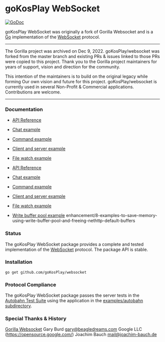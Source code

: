 # goKosPlay WebSocket

[![GoDoc](https://godoc.org/github.com/goKosPlay/websocket?status.svg)](https://godoc.org/github.com/goKosPlay/websocket)

goKosPlay WebSocket was originally a fork of Gorilla Websocket and is a [Go](http://golang.org/) implementation of the
[WebSocket](http://www.rfc-editor.org/rfc/rfc6455.txt) protocol.

---
The Gorilla project was archived on Dec 9, 2022. goKosPlay/websocket was forked from the master branch and existing PRs & issues linked to those PRs were copied to this project.
Thank you to the Gorilla project maintainers for years of support, vision and direction for the community. 

This intention of the maintainers is to build on the original legacy while forming Our own vision and future for this project.
goKosPlay/websocket is currently used in several Non-Profit & Commercial applications. Contributions are welcome.

---

### Documentation

* [API Reference](https://pkg.go.dev/github.com/goKosPlay/websocket?tab=doc)
* [Chat example](https://github.com/goKosPlay/websocket/tree/master/examples/chat)
* [Command example](https://github.com/goKosPlay/websocket/tree/master/examples/command)
* [Client and server example](https://github.com/goKosPlay/websocket/tree/master/examples/echo)
* [File watch example](https://github.com/goKosPlay/websocket/tree/master/examples/filewatch)

* [API Reference](https://pkg.go.dev/github.com/gorilla/websocket?tab=doc)
* [Chat example](https://github.com/gorilla/websocket/tree/master/examples/chat)
* [Command example](https://github.com/gorilla/websocket/tree/master/examples/command)
* [Client and server example](https://github.com/gorilla/websocket/tree/master/examples/echo)
* [File watch example](https://github.com/gorilla/websocket/tree/master/examples/filewatch)
* [Write buffer pool example](https://github.com/gorilla/websocket/tree/master/examples/bufferpool)
enhancement/8-examples-to-save-memory-using-write-buffer-pool-and-freeing-nethttp-default-buffers

### Status

The goKosPlay WebSocket package provides a complete and tested implementation of
the [WebSocket](http://www.rfc-editor.org/rfc/rfc6455.txt) protocol. The
package API is stable.

### Installation

    go get github.com/goKosPlay/websocket

### Protocol Compliance

The goKosPlay WebSocket package passes the server tests in the [Autobahn Test Suite](https://github.com/crossbario/autobahn-testsuite) using the application in the [examples/autobahn subdirectory](https://github.com/goKosPlay/websocket/tree/master/examples/autobahn).


### Special Thanks & History

[Gorilla Websocket](http://github.com/gorilla/websocket)
Gary Burd <gary@beagledreams.com>
Google LLC (https://opensource.google.com/)
Joachim Bauch <mail@joachim-bauch.de>
